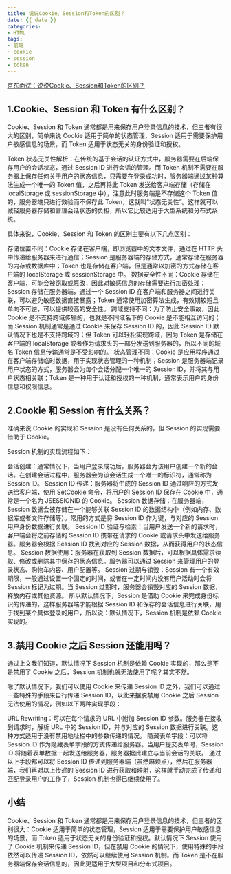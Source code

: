 ```yaml
---
title: 说说Cookie、Session和Token的区别？
date: {{ date }}
categories: 
- HTML
tags: 
- 前端
- cookie
- session
- token
---
```


[京东面试：说说Cookie、Session和Token的区别？](https://www.51cto.com/article/775430.html)


## 1.Cookie、Session 和 Token 有什么区别？

Cookie、Session 和 Token 通常都是用来保存用户登录信息的技术，但三者有很大的区别，简单来说 Cookie 适用于简单的状态管理，Session 适用于需要保护用户敏感信息的场景，而 Token 适用于状态无关的身份验证和授权。

Token 状态无关性解析：在传统的基于会话的认证方式中，服务器需要在后端保存用户的会话状态，通过 Session ID 进行会话的管理。而 Token 机制不需要在服务器上保存任何关于用户的状态信息，只需要在登录成功时，服务器端通过某种算法生成一个唯一的 Token 值，之后再将此 Token 发送给客户端存储（存储在 localStorage 或 sessionStorage 中），注意此时服务端是不存储这个 Token 值的，服务器端只进行效验而不保存此 Token，这就叫“状态无关性”。这样就可以减轻服务器存储和管理会话状态的负担，所以它比较适用于大型系统和分布式系统。

具体来说，Cookie、Session 和 Token 的区别主要有以下几点区别：

存储位置不同：Cookie 存储在客户端，即浏览器中的文本文件，通过在 HTTP 头中传递给服务器来进行通信；Session 是服务器端的存储方式，通常存储在服务器的内存或数据库中；Token 也是存储在客户端，但是通常以加密的方式存储在客户端的 localStorage 或 sessionStorage 中。
数据安全性不同：Cookie 存储在客户端，可能会被窃取或篡改，因此对敏感信息的存储需要进行加密处理；Session 存储在服务器端，通过一个 Session ID 在客户端和服务器之间进行关联，可以避免敏感数据直接暴露；Token 通常使用加密算法生成，有效期较短且单向不可逆，可以提供较高的安全性。
跨域支持不同：为了防止安全事故，因此 Cookie 是不支持跨域传输的，也就是不同域名下的 Cookie 是不能相互访问的；而 Session 机制通常是通过 Cookie 来保存 Session ID 的，因此 Session ID 默认情况下也是不支持跨域的；但 Token 可以轻松实现跨域，因为 Token 是存储在客户端的 localStorage 或者作为请求头的一部分发送到服务器的，所以不同的域名 Token 信息传输通常是不受影响的。
状态管理不同：Cookie 是应用程序通过在客户端存储临时数据，用于实现状态管理的一种机制；Session 是服务器端记录用户状态的方式，服务器会为每个会话分配一个唯一的 Session ID，并将其与用户状态相关联；Token 是一种用于认证和授权的一种机制，通常表示用户的身份信息和权限信息。

## 2.Cookie 和 Session 有什么关系？

准确来说 Cookie 的实现和 Session 是没有任何关系的，但 Session 的实现需要借助于 Cookie。

Session 机制的实现流程如下：

会话创建：通常情况下，当用户登录成功后，服务器会为该用户创建一个新的会话。在创建会话过程中，服务器会为该会话生成一个唯一的标识符，通常称为 Session ID。
Session ID 传递：服务器将生成的 Session ID 通过响应的方式发送给客户端，使用 SetCookie 命令，将用户的 Session ID 保存在 Cookie 中，通常是一个名为 JSESSIONID 的 Cookie。
Session 数据存储：在服务器端，Session 数据会被存储在一个能够关联 Session ID 的数据结构中（例如内存、数据库或者文件存储等）。常用的方式是将 Session ID 作为键，与对应的 Session 用户身份数据进行关联。
Session ID 验证与检索：当用户发送一个新的请求时，客户端会将之前存储的 Session ID 携带在请求的 Cookie 或请求头中发送给服务器。服务器会根据 Session ID 找到对应的 Session 数据，从而获得用户的状态信息。
Session 数据使用：服务器在获取到 Session 数据后，可以根据具体需求读取、修改或删除其中保存的状态信息。服务器可以通过 Session 来管理用户的登录状态、购物车内容、用户配置等。
Session 过期与销毁：Session 有一个有效期限，一般通过设置一个固定的时间，或者在一定时间内没有用户活动时会将 Session 标记为过期。当 Session 过期时，服务器会销毁对应的 Session 数据，释放内存或其他资源。
所以默认情况下，Session 是借助 Cookie 来完成身份标识的传递的，这样服务器端才能根据 Session ID 和保存的会话信息进行关联，用于找到某个具体登录的用户，所以说：默认情况下，Session 机制是依赖 Cookie 实现的。

## 3.禁用 Cookie 之后 Session 还能用吗？

通过上文我们知道，默认情况下 Session 机制是依赖 Cookie 实现的，那么是不是禁用了 Cookie 之后，Session 机制也就无法使用了呢？其实不然。

除了默认情况下，我们可以使用 Cookie 来传递 Session ID 之外，我们可以通过一些特殊的手段来自行传递 Session ID，以此来摆脱禁用 Cookie 之后 Session 无法使用的情况，例如以下两种实现手段：

URL Rewriting：可以在每个请求的 URL 中附加 Session ID 参数。服务器在接收到请求时，解析 URL 中的 Session ID，并与对应的 Session 数据进行关联。这种方式适用于没有禁用地址栏中的参数传递的情况。
隐藏表单字段：可以将 Session ID 作为隐藏表单字段的方式传递给服务器。当用户提交表单时，Session ID 将随着表单数据一起发送给服务器，服务器据此建立与当前会话的关联。
通过以上手段都可以将 Session ID 传递到服务器端（虽然麻烦点），然后在服务器端，我们再对以上传递的 Session ID 进行获取和映射，这样就手动完成了传递和匹配登录用户的工作了，Session 机制也得已继续使用了。

## 小结

Cookie、Session 和 Token 通常都是用来保存用户登录信息的技术，但三者的区别很大：Cookie 适用于简单的状态管理，Session 适用于需要保护用户敏感信息的场景，而 Token 适用于状态无关的身份验证和授权。默认情况下 Session 使用了 Cookie 机制来传递 Session ID，但在禁用 Cookie 的情况下，使用特殊的手段依然可以传递 Session ID，依然可以继续使用 Session 机制。而 Token 是不在服务器端保存会话信息的，因此更适用于大型项目和分布式项目。
